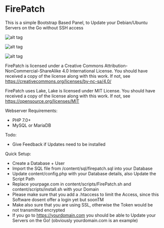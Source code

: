 # FirePatch

This is a simple Bootstrap Based Panel, to Update your Debian/Ubuntu Servers on the Go without SSH access

![alt tag](http://i.imgur.com/hqJkXLf.png)

![alt tag](http://i.imgur.com/YEg46EI.png)

![alt tag](http://i.imgur.com/7yEDgrh.png)

FirePatch is licensed under a
Creative Commons Attribution-NonCommercial-ShareAlike 4.0 International License.
You should have received a copy of the license along with this
work. If not, see https://creativecommons.org/licenses/by-nc-sa/4.0/

FirePatch uses Lake, Lake is licensed under MIT License.
You should have received a copy of the license along with this
work. If not, see https://opensource.org/licenses/MIT

Webserver Requirements:

- PHP 7.0+
- MySQL or MariaDB

Todo:

- Give Feedback if Updates need to be installed

Quick Setup:

- Create a Database + User
- Import the SQL file from /content/sql/firepatch.sql into your Database
- Update content/config.php with your Database details, also Update the Script Path
- Replace yourpage.com in content/scripts/FirePatch.sh and content/scripts/install.sh with your Domain
- Please make sure that you add a .htaccess to limit the Access, since this Software dosent offer a login yet but soonTM
- Make also sure that you are using SSL, otherwise the Token would be not transmitted encrypted
- If you go to https://yourdomain.com you should be able to Update your Servers on the Go! (obviously yourdomain.com is an example)
